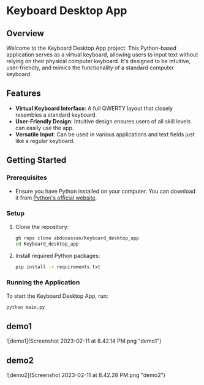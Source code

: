 # Keyboard Desktop App

## Overview
Welcome to the Keyboard Desktop App project. This Python-based application serves as a virtual keyboard, allowing users to input text without relying on their physical computer keyboard. It's designed to be intuitive, user-friendly, and mimics the functionality of a standard computer keyboard.

## Features
- **Virtual Keyboard Interface**: A full QWERTY layout that closely resembles a standard keyboard.
- **User-Friendly Design**: Intuitive design ensures users of all skill levels can easily use the app.
- **Versatile Input**: Can be used in various applications and text fields just like a regular keyboard.

## Getting Started

### Prerequisites
- Ensure you have Python installed on your computer. You can download it from [Python's official website](https://www.python.org/).

### Setup
1. Clone the repository:
    ```bash
    gh repo clone abdooussan/Keyboard_desktop_app
    cd Keyboard_desktop_app
    ```

2. Install required Python packages:
    ```bash
    pip install -r requirements.txt
    ```

### Running the Application
To start the Keyboard Desktop App, run:
```bash
python main.py
```


## demo1
![demo1](Screenshot 2023-02-11 at 8.42.14 PM.png "demo1")



## demo2 
![demo2](Screenshot 2023-02-11 at 8.42.28 PM.png "demo2")


